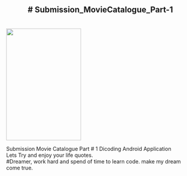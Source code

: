 <h2><p align="center"> # Submission_MovieCatalogue_Part-1 </h2>
<br

<div align ="center">
<img src="https://github.com/Achmadsetiawann/Submission_MovieCatalogue_Part-1/blob/master/IlustrasiApps.gif" width="200" height="300">
</div>

<br>
<p>Submission Movie Catalogue Part # 1 Dicoding Android Application
<br>
Lets Try and enjoy your life quotes. <br>
#Dreamer, work hard and spend of time to learn code. make my dream come true.
</p>


